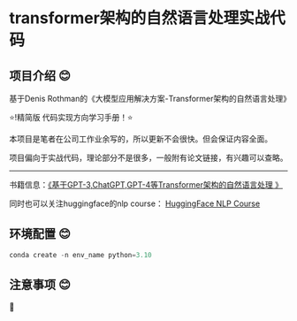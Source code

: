 # transformer架构的自然语言处理实战代码

## 项目介绍 :blush:	
基于Denis Rothman的《大模型应用解决方案-Transformer架构的自然语言处理》

:star:!精简版 代码实现方向学习手册！:star:

本项目是笔者在公司工作业余写的，所以更新不会很快。但会保证内容全面。

项目偏向于实战代码，理论部分不是很多，一般附有论文链接，有兴趣可以查略。
<hr>

书籍信息：[《基于GPT-3,ChatGPT,GPT-4等Transformer架构的自然语言处理
》](https://baike.baidu.com/item/%E5%9F%BA%E4%BA%8EGPT-3%2CChatGPT%2CGPT-4%E7%AD%89Transformer%E6%9E%B6%E6%9E%84%E7%9A%84%E8%87%AA%E7%84%B6%E8%AF%AD%E8%A8%80%E5%A4%84%E7%90%86/63916230?fr=ge_ala)

同时也可以关注huggingface的nlp course： [HuggingFace NLP Course](https://huggingface.co/learn/nlp-course/chapter1/1)

## 环境配置 :blush:	
```python
conda create -n env_name python=3.10
```
## 注意事项 :blush:	


:bamboo: